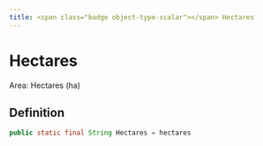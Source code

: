 ```yaml
---
title: <span class="badge object-type-scalar"></span> Hectares
---
```

# <span class="badge object-type-scalar"></span> Hectares

Area: Hectares (ha)

## Definition

```java
public static final String Hectares = hectares
```
